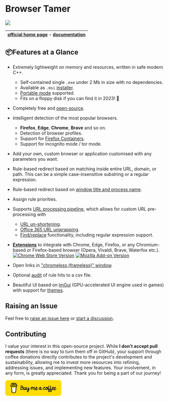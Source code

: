 # Browser Tamer

[![](https://www.aloneguid.uk/projects/bt/one.png)](https://www.aloneguid.uk/projects/bt/)

| [official home page](https://www.aloneguid.uk/projects/bt/) - [documentation](https://aloneguid.github.io/bt/home.html) |
|:------------------------------------------------------------:|

## 📦Features at a Glance

- Extremely lightweight on memory and resources, written in safe modern C++.
  - Self-contained single `.exe` under 2 Mb in size with no dependencies.
  - Available as `.msi` [installer](https://aloneguid.github.io/bt/install-msi.html).
  - [Portable mode](https://aloneguid.github.io/bt/portable-mode.html) supported.
  - Fits on a floppy disk if you can find it in 2023! 💾
- Completely free and [open-source](https://github.com/aloneguid/bt).
- Intelligent detection of the most popular browsers.
  - **Firefox**, **Edge**, **Chrome**, **Brave** and so on.
  - Detection of browser profiles.
  - Support for [Firefox Containers](https://aloneguid.github.io/bt/firefox-containers.html).
  - Support for incognito mode / tor mode.
- Add your own, custom browser or application customised with any parameters you want.
- Rule-based redirect based on matching inside entire URL, domain, or path. This can be a simple case-insensitive substring or a regular expression.
- Rule-based redirect based on [window title and process name](https://aloneguid.github.io/bt/rules.html#matching-locations).
- Assign rule priorities.
- Supports [URL processing pipeline](https://aloneguid.github.io/bt/url-pipeline.html), which allows for custom URL pre-processing with
  - [URL un-shortening](https://aloneguid.github.io/bt/url-pipeline.html#un-shortening).
  - [Office 365 URL unwrapping](https://aloneguid.github.io/bt/url-pipeline.html#office-365-link-unwrapping).
  - [Find/replace](Find/replace) functionality, including regular expression support.

- **[Extensions](https://aloneguid.github.io/bt/browser-extensions.html)** to integrate with Chrome, Edge, Firefox, or any Chromium-based or Firefox-based browser (Opera, Vivaldi, Brave, Waterfox etc.).
  [![Chrome Web Store Version](https://img.shields.io/chrome-web-store/v/oggcljknmiiomjekepdoindjcpnpglnd)](https://chrome.google.com/webstore/detail/browser-tamer/oggcljknmiiomjekepdoindjcpnpglnd)  [![Mozilla Add-on Version](https://img.shields.io/amo/v/browser-tamer)](https://addons.mozilla.org/eu/firefox/addon/browser-tamer/)
- Open links in ["chromeless (frameless)" window](https://aloneguid.github.io/bt/rules.html#frameless-windows).
- Optional [audit](https://aloneguid.github.io/bt/config-basic.html#audit) of rule hits to a csv file.
- Beautiful UI based on [ImGui](https://github.com/ocornut/imgui) (GPU-accelerated UI engine used in games) with support for [themes](/posts/2022/12/bt-theming/).

## Raising an Issue

Feel free to [raise an issue here](https://github.com/aloneguid/bt/issues/new) or [start a discussion](https://github.com/aloneguid/bt/discussions/new/choose).

## Contributing

I value your interest in this open-source project. While **I don't accept pull requests** (there is no way to turn them off in GitHub), your support through coffee donations directly contributes to the project's development and sustainability, allowing me to invest more resources into refining, addressing issues, and implementing new features. Your involvement, in any form, is greatly appreciated. Thank you for being a part of our journey!

<a href="https://www.buymeacoffee.com/alonecoffee" target="_blank"><img height="50" src="bmc-button.svg" /></a>

